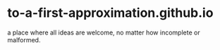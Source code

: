# to-a-first-approximation.github.io

a place where all ideas are welcome, no matter how incomplete or malformed. 
